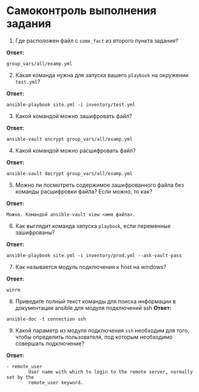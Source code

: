 # Самоконтроль выполнения задания

1. Где расположен файл с `some_fact` из второго пункта задания?

**Ответ:**
```
group_vars/all/examp.yml
```

2. Какая команда нужна для запуска вашего `playbook` на окружении `test.yml`?

**Ответ:**
```
ansible-playbook site.yml -i inventory/test.yml 
```

3. Какой командой можно зашифровать файл?

**Ответ:**
```
ansible-vault encrypt group_vars/all/examp.yml
```

4. Какой командой можно расшифровать файл?

**Ответ:**
```
ansible-vault decrypt group_vars/all/examp.yml
```

5. Можно ли посмотреть содержимое зашифрованного файла без команды расшифровки файла? Если можно, то как?

**Ответ:**
```
Можно. Командой ansible-vault view <имя файла>.
```

6. Как выглядит команда запуска `playbook`, если переменные зашифрованы?

**Ответ:**
```
ansible-playbook site.yml -i inventory/prod.yml --ask-vault-pass
```

7. Как называется модуль подключения к host на windows?

**Ответ:**
```
winrm
```

8. Приведите полный текст команды для поиска информации в документации ansible для модуля подключений ssh
**Ответ:**
```
ansible-doc -t connection ssh
```

9. Какой параметр из модуля подключения `ssh` необходим для того, чтобы определить пользователя, под которым необходимо совершать подключение?

**Ответ:**
```
- remote_user
        User name with which to login to the remote server, normally set by the
        remote_user keyword.
```
